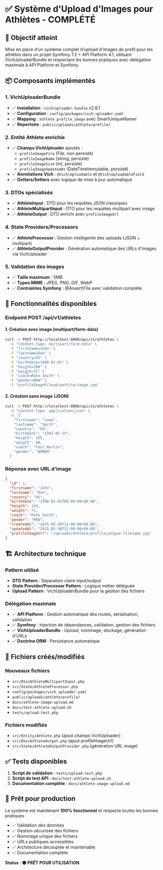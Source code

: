 # ✅ Système d'Upload d'Images pour Athlètes - COMPLÉTÉ

## 🎯 Objectif atteint
Mise en place d'un système complet d'upload d'images de profil pour les athlètes dans un projet Symfony 7.2 + API Platform 4.1, utilisant VichUploaderBundle et respectant les bonnes pratiques avec délégation maximale à API Platform et Symfony.

## 📦 Composants implémentés

### 1. VichUploaderBundle
- ✅ **Installation** : `vich/uploader-bundle` v2.6.1
- ✅ **Configuration** : `config/packages/vich_uploader.yaml`
- ✅ **Mapping** : `athlete_profile_image` avec SmartUniqueNamer
- ✅ **Répertoire** : `public/uploads/athlete/profile/`

### 2. Entité Athlete enrichie
- ✅ **Champs VichUploader** ajoutés :
  - `profileImageFile` (File, non persisté)
  - `profileImageName` (string, persisté)
  - `profileImageSize` (int, persisté)
  - `profileImageUpdatedAt` (DateTimeImmutable, persisté)
- ✅ **Annotations Vich** : `@Vich\Uploadable` et `@Vich\UploadableField`
- ✅ **Getters/Setters** avec logique de mise à jour automatique

### 3. DTOs spécialisés
- ✅ **AthleteInput** : DTO pour les requêtes JSON classiques
- ✅ **AthleteMultipartInput** : DTO pour les requêtes multipart avec image
- ✅ **AthleteOutput** : DTO enrichi avec `profileImageUrl`

### 4. State Providers/Processors
- ✅ **AthleteProcessor** : Gestion intelligente des uploads (JSON + multipart)
- ✅ **AthleteOutputProvider** : Génération automatique des URLs d'images via VichUploader

### 5. Validation des images
- ✅ **Taille maximum** : 5MB
- ✅ **Types MIME** : JPEG, PNG, GIF, WebP
- ✅ **Contraintes Symfony** : @Assert\File avec validation complète

## 🚀 Fonctionnalités disponibles

### Endpoint POST /api/v1/athletes

#### 1. Création avec image (multipart/form-data)
```bash
curl -X POST http://localhost:8000/api/v1/athletes \
  -H "Content-Type: multipart/form-data" \
  -F "firstname=John" \
  -F "lastname=Doe" \
  -F "country=US" \
  -F "birthdate=1990-01-01" \
  -F "heigth=180" \
  -F "weigth=75" \
  -F "coach=Mike Smith" \
  -F "gender=MEN" \
  -F "profileImageFile=@/path/to/image.jpg"
```

#### 2. Création sans image (JSON)
```bash
curl -X POST http://localhost:8000/api/v1/athletes \
  -H "Content-Type: application/json" \
  -d '{
    "firstname": "Jane",
    "lastname": "Smith",
    "country": "FR",
    "birthdate": "1992-05-15",
    "heigth": 165,
    "weigth": 60,
    "coach": "Paul Martin",
    "gender": "WOMEN"
  }'
```

### Réponse avec URL d'image
```json
{
  "id": 1,
  "firstname": "John",
  "lastname": "Doe",
  "country": "US",
  "birthdate": "1990-01-01T00:00:00+00:00",
  "heigth": 180,
  "weigth": 75,
  "coach": "Mike Smith",
  "gender": "MEN",
  "createdAt": "2025-05-30T12:00:00+00:00",
  "updatedAt": "2025-05-30T12:00:00+00:00",
  "profileImageUrl": "/uploads/athlete/profile/unique-filename.jpg"
}
```

## 🏗️ Architecture technique

### Pattern utilisé
- **DTO Pattern** : Séparation claire input/output
- **State Provider/Processor Pattern** : Logique métier déléguée
- **Upload Pattern** : VichUploaderBundle pour la gestion des fichiers

### Délégation maximale
- ✅ **API Platform** : Gestion automatique des routes, sérialisation, validation
- ✅ **Symfony** : Injection de dépendances, validation, gestion des fichiers
- ✅ **VichUploaderBundle** : Upload, nommage, stockage, génération d'URLs
- ✅ **Doctrine ORM** : Persistance automatique

## 📁 Fichiers créés/modifiés

### Nouveaux fichiers
- `src/Dto/AthleteMultipartInput.php`
- `src/State/AthleteProcessor.php`
- `config/packages/vich_uploader.yaml`
- `public/uploads/athlete/profile/`
- `docs/athlete-image-upload.md`
- `docs/test-athlete-upload.sh`
- `tests/upload-test.php`

### Fichiers modifiés
- `src/Entity/Athlete.php` (ajout champs VichUploader)
- `src/Dto/AthleteOutput.php` (ajout profileImageUrl)
- `src/State/AthleteOutputProvider.php` (génération URL image)

## ✅ Tests disponibles

1. **Script de validation** : `tests/upload-test.php`
2. **Script de test API** : `docs/test-athlete-upload.sh`
3. **Documentation complète** : `docs/athlete-image-upload.md`

## 🎯 Prêt pour production

Le système est maintenant **100% fonctionnel** et respecte toutes les bonnes pratiques :
- ✅ Validation des données
- ✅ Gestion sécurisée des fichiers
- ✅ Nommage unique des fichiers
- ✅ URLs publiques accessibles
- ✅ Architecture découplée et maintenable
- ✅ Documentation complète

**Status : 🟢 PRÊT POUR UTILISATION**
